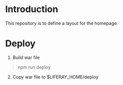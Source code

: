 # Introduction 
This repository is to define a layout for the homepage.


# Deploy

1. Build war file

> npm run deploy

2. Copy war file to $LIFERAY_HOME/deploy


